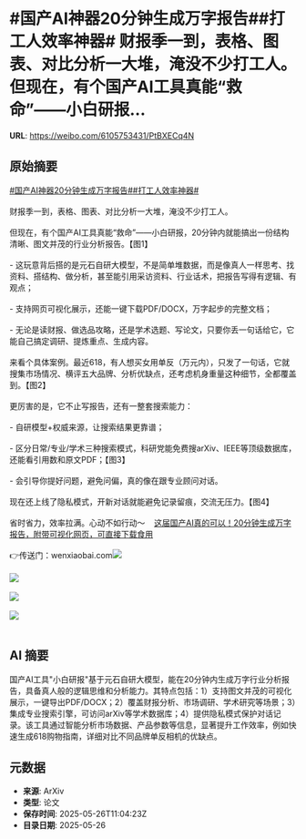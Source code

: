 # #国产AI神器20分钟生成万字报告##打工人效率神器# 财报季一到，表格、图表、对比分析一大堆，淹没不少打工人。但现在，有个国产AI工具真能“救命”——小白研报...

**URL**: https://weibo.com/6105753431/PtBXECq4N

## 原始摘要

<a href="https://m.weibo.cn/search?containerid=231522type%3D1%26t%3D10%26q%3D%23%E5%9B%BD%E4%BA%A7AI%E7%A5%9E%E5%99%A820%E5%88%86%E9%92%9F%E7%94%9F%E6%88%90%E4%B8%87%E5%AD%97%E6%8A%A5%E5%91%8A%23&amp;extparam=%23%E5%9B%BD%E4%BA%A7AI%E7%A5%9E%E5%99%A820%E5%88%86%E9%92%9F%E7%94%9F%E6%88%90%E4%B8%87%E5%AD%97%E6%8A%A5%E5%91%8A%23" data-hide=""><span class="surl-text">#国产AI神器20分钟生成万字报告#</span></a><a href="https://m.weibo.cn/search?containerid=231522type%3D1%26t%3D10%26q%3D%23%E6%89%93%E5%B7%A5%E4%BA%BA%E6%95%88%E7%8E%87%E7%A5%9E%E5%99%A8%23&amp;extparam=%23%E6%89%93%E5%B7%A5%E4%BA%BA%E6%95%88%E7%8E%87%E7%A5%9E%E5%99%A8%23" data-hide=""><span class="surl-text">#打工人效率神器#</span></a><br>  <br>财报季一到，表格、图表、对比分析一大堆，淹没不少打工人。<br><br>但现在，有个国产AI工具真能“救命”——小白研报，20分钟内就能搞出一份结构清晰、图文并茂的行业分析报告。【图1】<br><br>- 这玩意背后搭的是元石自研大模型，不是简单堆数据，而是像真人一样思考、找资料、搭结构、做分析，甚至能引用采访资料、行业话术，把报告写得有逻辑、有观点；<br><br>- 支持网页可视化展示，还能一键下载PDF/DOCX，万字起步的完整文档；<br><br>- 无论是读财报、做选品攻略，还是学术选题、写论文，只要你丢一句话给它，它能自己搞定调研、提炼重点、生成内容。<br><br>来看个具体案例。最近618，有人想买女用单反（万元内），只发了一句话，它就搜集市场情况、横评五大品牌、分析优缺点，还考虑机身重量这种细节，全都覆盖到。【图2】<br><br>更厉害的是，它不止写报告，还有一整套搜索能力：<br><br>- 自研模型+权威来源，让搜索结果更靠谱；<br><br>- 区分日常/专业/学术三种搜索模式，科研党能免费搜arXiv、IEEE等顶级数据库，还能看引用数和原文PDF；【图3】<br><br>- 会引导你提好问题，避免问偏，真的像在跟专业顾问对话。<br><br>现在还上线了隐私模式，开新对话就能避免记录留痕，交流无压力。【图4】<br><br>省时省力，效率拉满。心动不如行动～<a href="https://weibo.cn/sinaurl?u=https%3A%2F%2Fmp.weixin.qq.com%2Fs%2FbnoUz1Sdy0XTjnSnTLmHXw" data-hide=""><span class="url-icon"><img style="width: 1rem;height: 1rem" src="https://h5.sinaimg.cn/upload/2015/09/25/3/timeline_card_small_web_default.png" referrerpolicy="no-referrer"></span><span class="surl-text">这届国产AI真的可以！20分钟生成万字报告，附带可视化网页，可直接下载食用</span></a><br><br>👉传送门：wenxiaobai.com<img style="" src="https://tvax3.sinaimg.cn/large/006Fd7o3gy1i1sv3jrypmg30oq08aqv6.gif" referrerpolicy="no-referrer"><br><br><img style="" src="https://tvax4.sinaimg.cn/large/006Fd7o3gy1i1sv3h3r0nj30zk0dpn2b.jpg" referrerpolicy="no-referrer"><br><br><img style="" src="https://tvax4.sinaimg.cn/large/006Fd7o3gy1i1sv50gx15j30zk0jo44h.jpg" referrerpolicy="no-referrer"><br><br><img style="" src="https://tvax3.sinaimg.cn/large/006Fd7o3gy1i1sv5kfwk0j30og0k0myn.jpg" referrerpolicy="no-referrer"><br><br>

## AI 摘要

国产AI工具"小白研报"基于元石自研大模型，能在20分钟内生成万字行业分析报告，具备真人般的逻辑思维和分析能力。其特点包括：1）支持图文并茂的可视化展示，一键导出PDF/DOCX；2）覆盖财报分析、市场调研、学术研究等场景；3）集成专业搜索引擎，可访问arXiv等学术数据库；4）提供隐私模式保护对话记录。该工具通过智能分析市场数据、产品参数等信息，显著提升工作效率，例如快速生成618购物指南，详细对比不同品牌单反相机的优缺点。

## 元数据

- **来源**: ArXiv
- **类型**: 论文
- **保存时间**: 2025-05-26T11:04:23Z
- **目录日期**: 2025-05-26
